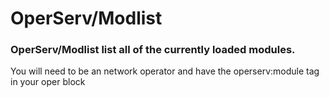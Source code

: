 # OperServ/Modlist
### OperServ/Modlist list all of the currently loaded modules.
<p>You will need to be an network operator and have the operserv:module tag in your oper block </p>